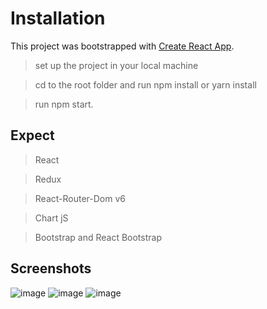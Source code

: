 # Installation

This project was bootstrapped with [Create React App](https://github.com/facebook/create-react-app).
> set up the project in your local machine

> cd to the root folder and run npm install or yarn install

> run npm start.

## Expect
> React

> Redux

> React-Router-Dom v6

> Chart jS

> Bootstrap and React Bootstrap

## Screenshots

![image](https://user-images.githubusercontent.com/84548265/182757850-1a719fbf-6461-497c-9ea1-482898f8dab4.png)
![image](https://user-images.githubusercontent.com/84548265/182758203-4604875c-3aec-4494-9279-f3c2c2fe5a09.png)
![image](https://user-images.githubusercontent.com/84548265/182758524-a129bfb5-e86a-411c-90bb-1e638f39dfa4.png)

